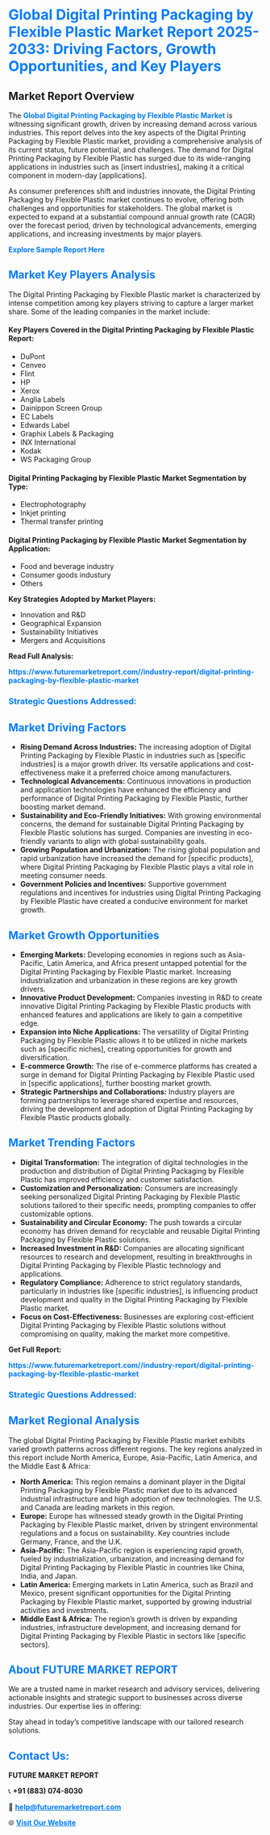 <h1 style="color: #007BFF;">Global Digital Printing Packaging by Flexible Plastic Market Report 2025-2033: Driving Factors, Growth Opportunities, and Key Players</h1>

<section id="overview">
<h2>Market Report Overview</h2>
<p>The <a href="https://www.futuremarketreport.com//industry-report/digital-printing-packaging-by-flexible-plastic-market" style="color: #007BFF; text-decoration: none;"><strong>Global Digital Printing Packaging by Flexible Plastic Market</strong></a> is witnessing significant growth, driven by increasing demand across various industries. This report delves into the key aspects of the Digital Printing Packaging by Flexible Plastic market, providing a comprehensive analysis of its current status, future potential, and challenges. The demand for Digital Printing Packaging by Flexible Plastic has surged due to its wide-ranging applications in industries such as [insert industries], making it a critical component in modern-day [applications].</p>
<p>As consumer preferences shift and industries innovate, the Digital Printing Packaging by Flexible Plastic market continues to evolve, offering both challenges and opportunities for stakeholders. The global market is expected to expand at a substantial compound annual growth rate (CAGR) over the forecast period, driven by technological advancements, emerging applications, and increasing investments by major players.</p>
</section>

<section id="overview">
<p><a href="https://www.futuremarketreport.com//request-sample/reportId=56765" style="color: #007BFF; text-decoration: none;"><strong>Explore Sample Report Here</strong></a></p>
</section>

<section id="key-players">
<h2 style="color: #007BFF;">Market Key Players Analysis</h2>
<p>The Digital Printing Packaging by Flexible Plastic market is characterized by intense competition among key players striving to capture a larger market share. Some of the leading companies in the market include:</p>
<h4>Key Players Covered in the Digital Printing Packaging by Flexible Plastic Report:</h4>
<ul><li>DuPont</li><li>Cenveo</li><li>Flint</li><li>HP</li><li>Xerox</li><li>Anglia Labels</li><li>Dainippon Screen Group</li><li>EC Labels</li><li>Edwards Label</li><li>Graphix Labels &amp; Packaging</li><li>INX International</li><li>Kodak</li><li>WS Packaging Group</li></ul>
<h4>Digital Printing Packaging by Flexible Plastic Market Segmentation by Type:</h4>
<ul><li>Electrophotography</li><li>Inkjet printing</li><li>Thermal transfer printing</li></ul>

<h4>Digital Printing Packaging by Flexible Plastic Market Segmentation by Application:</h4>
<ul><li>Food and beverage industry</li><li>Consumer goods industury</li><li>Others</li></ul>
<p><strong>Key Strategies Adopted by Market Players:</strong></p>
<ul>
<li>Innovation and R&D</li>
<li>Geographical Expansion</li>
<li>Sustainability Initiatives</li>
<li>Mergers and Acquisitions</li>
</ul>
</section>

<section>
<p><strong>Read Full Analysis: </strong></p><a href="https://www.futuremarketreport.com//industry-report/digital-printing-packaging-by-flexible-plastic-market" style="color: #007BFF; text-decoration: none;"><strong>https://www.futuremarketreport.com//industry-report/digital-printing-packaging-by-flexible-plastic-market</strong></a>
<h3 style="color: #007BFF;">Strategic Questions Addressed:</h3>
</section>

<section id="driving-factors">
<h2 style="color: #007BFF;">Market Driving Factors</h2>
<ul>
<li><strong>Rising Demand Across Industries:</strong> The increasing adoption of Digital Printing Packaging by Flexible Plastic in industries such as [specific industries] is a major growth driver. Its versatile applications and cost-effectiveness make it a preferred choice among manufacturers.</li>
<li><strong>Technological Advancements:</strong> Continuous innovations in production and application technologies have enhanced the efficiency and performance of Digital Printing Packaging by Flexible Plastic, further boosting market demand.</li>
<li><strong>Sustainability and Eco-Friendly Initiatives:</strong> With growing environmental concerns, the demand for sustainable Digital Printing Packaging by Flexible Plastic solutions has surged. Companies are investing in eco-friendly variants to align with global sustainability goals.</li>
<li><strong>Growing Population and Urbanization:</strong> The rising global population and rapid urbanization have increased the demand for [specific products], where Digital Printing Packaging by Flexible Plastic plays a vital role in meeting consumer needs.</li>
<li><strong>Government Policies and Incentives:</strong> Supportive government regulations and incentives for industries using Digital Printing Packaging by Flexible Plastic have created a conducive environment for market growth.</li>
</ul>
</section>

<section id="growth-opportunities">
<h2 style="color: #007BFF;">Market Growth Opportunities</h2>
<ul>
<li><strong>Emerging Markets:</strong> Developing economies in regions such as Asia-Pacific, Latin America, and Africa present untapped potential for the Digital Printing Packaging by Flexible Plastic market. Increasing industrialization and urbanization in these regions are key growth drivers.</li>
<li><strong>Innovative Product Development:</strong> Companies investing in R&D to create innovative Digital Printing Packaging by Flexible Plastic products with enhanced features and applications are likely to gain a competitive edge.</li>
<li><strong>Expansion into Niche Applications:</strong> The versatility of Digital Printing Packaging by Flexible Plastic allows it to be utilized in niche markets such as [specific niches], creating opportunities for growth and diversification.</li>
<li><strong>E-commerce Growth:</strong> The rise of e-commerce platforms has created a surge in demand for Digital Printing Packaging by Flexible Plastic used in [specific applications], further boosting market growth.</li>
<li><strong>Strategic Partnerships and Collaborations:</strong> Industry players are forming partnerships to leverage shared expertise and resources, driving the development and adoption of Digital Printing Packaging by Flexible Plastic products globally.</li>
</ul>
</section>

<section id="trending-factors">
<h2 style="color: #007BFF;">Market Trending Factors</h2>
<ul>
<li><strong>Digital Transformation:</strong> The integration of digital technologies in the production and distribution of Digital Printing Packaging by Flexible Plastic has improved efficiency and customer satisfaction.</li>
<li><strong>Customization and Personalization:</strong> Consumers are increasingly seeking personalized Digital Printing Packaging by Flexible Plastic solutions tailored to their specific needs, prompting companies to offer customizable options.</li>
<li><strong>Sustainability and Circular Economy:</strong> The push towards a circular economy has driven demand for recyclable and reusable Digital Printing Packaging by Flexible Plastic solutions.</li>
<li><strong>Increased Investment in R&D:</strong> Companies are allocating significant resources to research and development, resulting in breakthroughs in Digital Printing Packaging by Flexible Plastic technology and applications.</li>
<li><strong>Regulatory Compliance:</strong> Adherence to strict regulatory standards, particularly in industries like [specific industries], is influencing product development and quality in the Digital Printing Packaging by Flexible Plastic market.</li>
<li><strong>Focus on Cost-Effectiveness:</strong> Businesses are exploring cost-efficient Digital Printing Packaging by Flexible Plastic solutions without compromising on quality, making the market more competitive.</li>
</ul>
</section>

<section>
<p><strong>Get Full Report: </strong></p><a href="https://www.futuremarketreport.com//industry-report/digital-printing-packaging-by-flexible-plastic-market" style="color: #007BFF; text-decoration: none;"><strong>https://www.futuremarketreport.com//industry-report/digital-printing-packaging-by-flexible-plastic-market</strong></a>
<h3 style="color: #007BFF;">Strategic Questions Addressed:</h3>
</section>


<section id="regional-analysis">
<h2 style="color: #007BFF;">Market Regional Analysis</h2>
<p>The global Digital Printing Packaging by Flexible Plastic market exhibits varied growth patterns across different regions. The key regions analyzed in this report include North America, Europe, Asia-Pacific, Latin America, and the Middle East & Africa:</p>
<ul>
<li><strong>North America:</strong> This region remains a dominant player in the Digital Printing Packaging by Flexible Plastic market due to its advanced industrial infrastructure and high adoption of new technologies. The U.S. and Canada are leading markets in this region.</li>
<li><strong>Europe:</strong> Europe has witnessed steady growth in the Digital Printing Packaging by Flexible Plastic market, driven by stringent environmental regulations and a focus on sustainability. Key countries include Germany, France, and the U.K.</li>
<li><strong>Asia-Pacific:</strong> The Asia-Pacific region is experiencing rapid growth, fueled by industrialization, urbanization, and increasing demand for Digital Printing Packaging by Flexible Plastic in countries like China, India, and Japan.</li>
<li><strong>Latin America:</strong> Emerging markets in Latin America, such as Brazil and Mexico, present significant opportunities for the Digital Printing Packaging by Flexible Plastic market, supported by growing industrial activities and investments.</li>
<li><strong>Middle East & Africa:</strong> The region’s growth is driven by expanding industries, infrastructure development, and increasing demand for Digital Printing Packaging by Flexible Plastic in sectors like [specific sectors].</li>
</ul>
</section>

<footer>
<h2 style="color: #007BFF;">About FUTURE MARKET REPORT</h2>
<p>We are a trusted name in market research and advisory services, delivering actionable insights and strategic support to businesses across diverse industries. Our expertise lies in offering:</p>

<p>Stay ahead in today’s competitive landscape with our tailored research solutions.</p>

<h2 style="color: #007BFF;">Contact Us:</h2>
<p><strong>FUTURE MARKET REPORT</strong></p>
<p>📞 <strong>+91 (883) 074-8030</strong></p>
<p>📧 <strong><a href="mailto:help@futuremarketreport.com" style="color: #007BFF;">help@futuremarketreport.com</a></strong></p>
<p>🌐 <strong><a href="https://www.futuremarketreport.com/" style="color: #007BFF;">Visit Our Website</a></strong></p>
</footer>